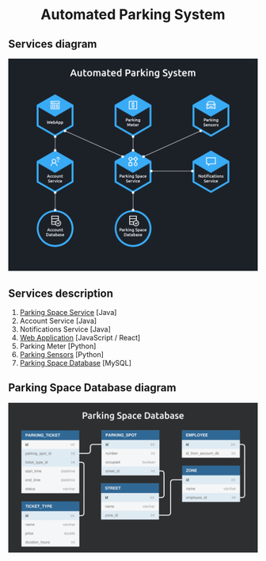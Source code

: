 <h1 align="center">Automated Parking System</h1>

## Services diagram

<p align="center"> 
    <img width="600" src="./docs/services.png" alt="Services Diagram">
</p>

## Services description

1. [Parking Space Service](./01_parking_space_service/) [Java]
2. Account Service [Java]
3. Notifications Service [Java]
4. [Web Application](./04_web_application/) [JavaScript / React]
5. Parking Meter [Python]
6. [Parking Sensors](./06_parking_sensor) [Python]
7. [Parking Space Database](./07_parking_space_database) [MySQL]

## Parking Space Database diagram

<p align="center"> 
    <img width="600" src="./docs/parking_space_database.png" alt="Services Diagram">
</p>
